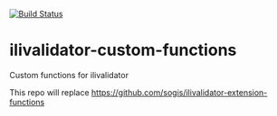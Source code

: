[![Build Status](https://github.com/edigonzales/ilivalidator-custom-functions/workflows/Java%20CI/badge.svg)](https://github.com/edigonzales/ilivalidator-custom-functions/workflows/Java%20CI/badge.svg)

# ilivalidator-custom-functions
Custom functions for ilivalidator

This repo will replace https://github.com/sogis/ilivalidator-extension-functions
